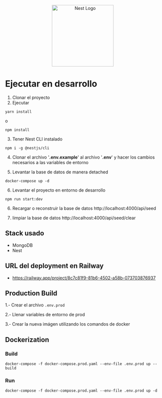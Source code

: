 <p align="center">
  <a href="http://nestjs.com/" target="blank"><img src="https://nestjs.com/img/logo-small.svg" width="200" alt="Nest Logo" /></a>
</p>

# Ejecutar en desarrollo

1. Clonar el proyecto
2. Ejecutar

```
yarn install
```

o

```
npm install
```

3. Tener Nest CLI instalado

```
npm i -g @nestjs/cli
```

4. Clonar el archivo '**.env.example**' al archivo '**.env**' y hacer los cambios necesarios a las variables de entorno

5. Levantar la base de datos de manera detached

```
docker-compose up -d
```

6. Levantar el proyecto en entorno de desarrollo

```
npm run start:dev
```

6. Recargar o reconstruir la base de datos
   http://localhost:4000/api/seed

7. limpiar la base de datos
   http://localhost:4000/api/seed/clear

## Stack usado

- MongoDB
- Nest

## URL del deployment en Railway

- https://railway.app/project/8c7c81f9-81b6-4502-a58b-073703876937

## Production Build

1.- Crear el archivo `.env.prod`

2.- Llenar variables de entorno de prod

3.- Crear la nueva imágen utilizando los comandos de docker

## Dockerization

### Build

```
docker-compose -f docker-compose.prod.yaml --env-file .env.prod up --build
```

### Run

```
docker-compose -f docker-compose.prod.yaml --env-file .env.prod up -d
```
